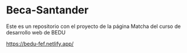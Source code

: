 # Beca-Santander
Este es un repositorio con el proyecto de la página Matcha del curso de desarrollo web de BEDU

https://bedu-fef.netlify.app/